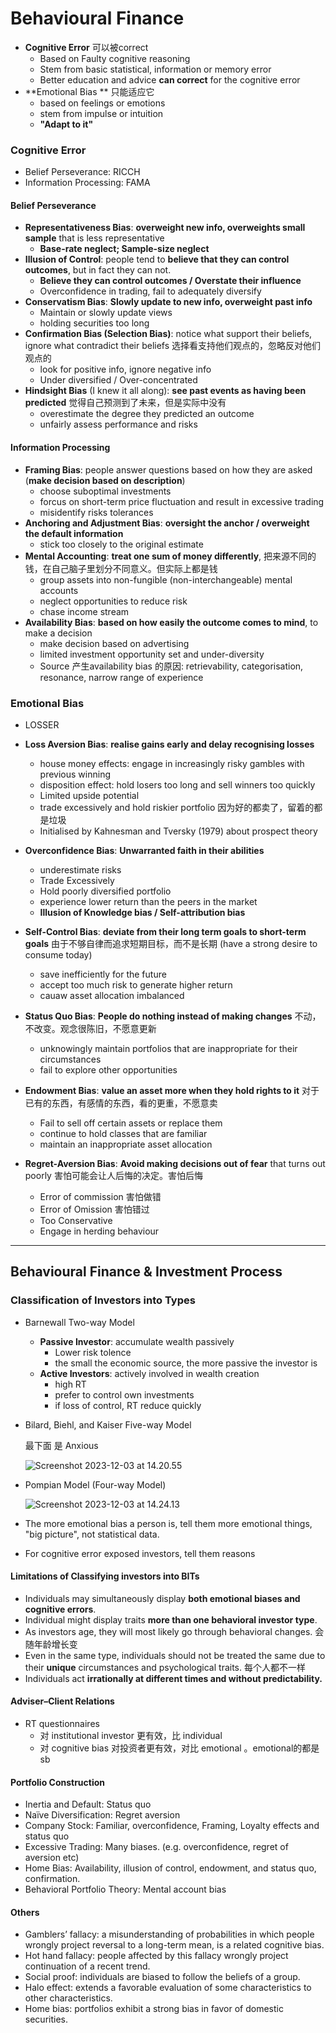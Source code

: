 # Behavioural Finance

- **Cognitive Error** 可以被correct
  - Based on Faulty cognitive reasoning
  - Stem from basic statistical, information or memory error
  - Better education and advice **can correct** for the cognitive error
- **Emotional Bias ** 只能适应它
  - based on feelings or emotions
  - stem from impulse or intuition
  - **"Adapt to it"**

### Cognitive Error

- Belief Perseverance: RICCH
- Information Processing: FAMA

#### Belief Perseverance

- **Representativeness Bias**: **overweight new info, overweights small sample** that is less representative
  - **Base-rate neglect; Sample-size neglect**
- **Illusion of Control**: people tend to **believe that they can control outcomes**, but in fact they can not.
  - **Believe they can control outcomes / Overstate their influence**
  - Overconfidence in trading, fail to adequately diversify
- **Conservatism Bias**: **Slowly update to new info, overweight past info**
  - Maintain or slowly update views
  - holding securities too long
- **Confirmation Bias (Selection Bias)**: notice what support their beliefs, ignore what contradict their beliefs 选择看支持他们观点的，忽略反对他们观点的
  - look for positive info, ignore negative info
  - Under diversified / Over-concentrated
- **Hindsight Bias** (I knew it all along): **see past events as having been predicted** 觉得自己预测到了未来，但是实际中没有
  - overestimate the degree they predicted an outcome
  - unfairly assess performance and risks

#### Information Processing

- **Framing Bias**: people answer questions based on how they are asked (**make decision based on description**)
  - choose suboptimal investments
  - forcus on short-term price fluctuation and result in excessive trading
  - misidentify risks tolerances
- **Anchoring and Adjustment Bias**: **oversight the anchor / overweight the default information**
  - stick too closely to the original estimate
- **Mental Accounting**: **treat one sum of money differently**, 把来源不同的钱，在自己脑子里划分不同意义。但实际上都是钱
  - group assets into non-fungible (non-interchangeable) mental accounts
  - neglect opportunities to reduce risk
  - chase income stream
- **Availability Bias**: **based on how easily the outcome comes to mind**, to make a decision
  - make decision based on advertising
  - limited investment opportunity set and under-diversity
  - Source 产生availability bias 的原因: retrievability, categorisation, resonance, narrow range of experience

### Emotional Bias

- LOSSER

- **Loss Aversion Bias**: **realise gains early and delay recognising losses**
  - house money effects: engage in increasingly risky gambles with previous winning
  - disposition effect: hold losers too long and sell winners too quickly
  - Limited upside potential
  - trade excessively and hold riskier portfolio 因为好的都卖了，留着的都是垃圾
  - Initialised by Kahnesman and Tversky (1979) about prospect theory
- **Overconfidence Bias**: **Unwarranted faith in their abilities**
  - underestimate risks
  - Trade Excessively
  - Hold poorly diversified portfolio
  - experience lower return than the peers in the market
  - **Illusion of Knowledge bias / Self-attribution bias**
- **Self-Control Bias**: **deviate from their long term goals to short-term goals** 由于不够自律而追求短期目标，而不是长期 (have a strong desire to consume today)
  - save inefficiently for the future
  - accept too much risk to generate higher return
  - cauaw asset allocation imbalanced
- **Status Quo Bias**: **People do nothing instead of making changes** 不动，不改变。观念很陈旧，不愿意更新
  - unknowingly maintain portfolios that are inappropriate for their circumstances
  - fail to explore other opportunities
- **Endowment Bias**: **value an asset more when they hold rights to it** 对于已有的东西，有感情的东西，看的更重，不愿意卖
  - Fail to sell off certain assets or replace them 
  - continue to hold classes that are familiar
  - maintain an inappropriate asset allocation
- **Regret-Aversion Bias**: **Avoid making decisions out of fear** that turns out poorly 害怕可能会让人后悔的决定。害怕后悔
  - Error of commission 害怕做错
  - Error of Omission 害怕错过
  - Too Conservative
  - Engage in herding behaviour

---

## Behavioural Finance & Investment Process

### Classification of Investors into Types

- Barnewall Two-way Model

  - **Passive Investor**: accumulate wealth passively
    - Lower risk tolence
    - the small the economic source, the more passive the investor is
  - **Active Investors**: actively involved in wealth creation
    - high RT
    - prefer to control own investments
    - if loss of control, RT reduce quickly

- Bilard, Biehl, and Kaiser Five-way Model

  最下面 是 Anxious

  ![Screenshot 2023-12-03 at 14.20.55](https://cdn.jsdelivr.net/gh/eightsmile/ImageLib@main/202312031421154.png)

- Pompian Model (Four-way Model)

  ![Screenshot 2023-12-03 at 14.24.13](https://cdn.jsdelivr.net/gh/eightsmile/ImageLib@main/202312031424059.png)

- The more emotional bias a person is, tell them more emotional things, "big picture", not statistical data.

- For cognitive error exposed investors, tell them reasons

#### Limitations of Classifying investors into BITs

- Individuals may simultaneously display **both emotional biases and cognitive errors**. 
- Individual might display traits **more than one behavioral investor type**.
- As investors age, they will most likely go through behavioral changes. 会随年龄增长变
- Even in the same type, individuals should not be treated the same due to their **unique** circumstances and psychological traits. 每个人都不一样
- Individuals act **irrationally at different times and without predictability.**

#### Adviser–Client Relations

- RT questionnaires
  - 对 institutional investor 更有效，比 individual 
  - 对 cognitive bias 对投资者更有效，对比 emotional 。emotional的都是sb

#### Portfolio Construction

- Inertia and Default: Status quo 
- Naïve Diversification: Regret aversion 
- Company Stock: Familiar, overconfidence, Framing, Loyalty effects and status quo 
- Excessive Trading: Many biases. (e.g. overconfidence, regret of aversion etc) 
- Home Bias: Availability, illusion of control, endowment, and status quo, confirmation. 
- Behavioral Portfolio Theory: Mental account bias

#### Others

- Gamblers’ fallacy: a misunderstanding of probabilities in which people wrongly project reversal to a long-term mean, is a related cognitive bias.
- Hot hand fallacy: people affected by this fallacy wrongly project continuation of a recent trend.
- Social proof: individuals are biased to follow the beliefs of a group.
- Halo effect: extends a favorable evaluation of some characteristics to other characteristics.
- Home bias: portfolios exhibit a strong bias in favor of domestic securities.